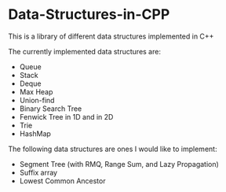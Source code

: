 # Data-Structures-in-CPP
 
This is a library of different data structures implemented in C++

The currently implemented data structures are:
<ul>
 <li> Queue </li>
 <li> Stack </li>
 <li> Deque </li>
 <li> Max Heap </li>
 <li> Union-find </li>
 <li> Binary Search Tree </li>
 <li> Fenwick Tree in 1D and in 2D </li>
 <li> Trie </li>
 <li> HashMap </li>
</ul>

The following data structures are ones I would like to implement:
<ul>
 <li> Segment Tree (with RMQ, Range Sum, and Lazy Propagation)</li>
 <li> Suffix array </li>
 <li> Lowest Common Ancestor </li>
</ul>
